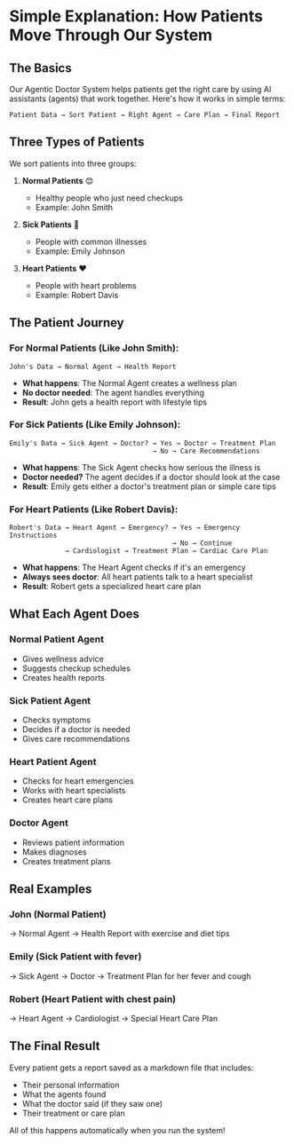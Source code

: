 # Simple Explanation: How Patients Move Through Our System

## The Basics

Our Agentic Doctor System helps patients get the right care by using AI assistants (agents) that work together. Here's how it works in simple terms:

```
Patient Data → Sort Patient → Right Agent → Care Plan → Final Report
```

## Three Types of Patients

We sort patients into three groups:

1. **Normal Patients** 😊
   - Healthy people who just need checkups
   - Example: John Smith

2. **Sick Patients** 🤒
   - People with common illnesses
   - Example: Emily Johnson

3. **Heart Patients** ❤️
   - People with heart problems
   - Example: Robert Davis

## The Patient Journey

### For Normal Patients (Like John Smith):

```
John's Data → Normal Agent → Health Report
```

- **What happens**: The Normal Agent creates a wellness plan
- **No doctor needed**: The agent handles everything
- **Result**: John gets a health report with lifestyle tips

### For Sick Patients (Like Emily Johnson):

```
Emily's Data → Sick Agent → Doctor? → Yes → Doctor → Treatment Plan
                                    → No → Care Recommendations
```

- **What happens**: The Sick Agent checks how serious the illness is
- **Doctor needed?** The agent decides if a doctor should look at the case
- **Result**: Emily gets either a doctor's treatment plan or simple care tips

### For Heart Patients (Like Robert Davis):

```
Robert's Data → Heart Agent → Emergency? → Yes → Emergency Instructions
                                         → No → Continue
              → Cardiologist → Treatment Plan → Cardiac Care Plan
```

- **What happens**: The Heart Agent checks if it's an emergency
- **Always sees doctor**: All heart patients talk to a heart specialist
- **Result**: Robert gets a specialized heart care plan

## What Each Agent Does

### Normal Patient Agent
- Gives wellness advice
- Suggests checkup schedules
- Creates health reports

### Sick Patient Agent
- Checks symptoms
- Decides if a doctor is needed
- Gives care recommendations

### Heart Patient Agent
- Checks for heart emergencies
- Works with heart specialists
- Creates heart care plans

### Doctor Agent
- Reviews patient information
- Makes diagnoses
- Creates treatment plans

## Real Examples

### John (Normal Patient)
→ Normal Agent → Health Report with exercise and diet tips

### Emily (Sick Patient with fever)
→ Sick Agent → Doctor → Treatment Plan for her fever and cough

### Robert (Heart Patient with chest pain)
→ Heart Agent → Cardiologist → Special Heart Care Plan

## The Final Result

Every patient gets a report saved as a markdown file that includes:
- Their personal information
- What the agents found
- What the doctor said (if they saw one)
- Their treatment or care plan

All of this happens automatically when you run the system!